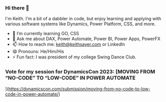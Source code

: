 ### Hi there 👋

I'm Keith. I'm a bit of a dabbler in code, but enjoy learning and applying with various software systems like Dynamics, Power Platform, CSS, and more.

- 🌱 I’m currently learning GO, CSS
- 💬 Ask me about DAX, Power Automate, Power BI, Power Apps, PowerFX
- 📫 How to reach me: keith@keithsayer.com or LinkedIn
- 😄 Pronouns: He/Him/His
- ⚡ Fun fact: I was president of my college Swing Dance Club.

### Vote for my session for DynamicsCon 2023: [MOVING FROM “NO-CODE” TO “LOW-CODE” IN POWER AUTOMATE
](https://dynamicscon.com/submission/moving-from-no-code-to-low-code-in-power-automate/)
